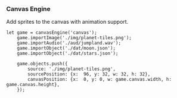 ### Canvas Engine

Add sprites to the canvas with animation support.

```
let game = canvasEngine('canvas');
	game.importImage('./img/planet-tiles.png');
	game.importAudio('./aud/jumpland.wav');
	game.importObject('./dat/moon.json');
	game.importObject('./dat/stars.json');

	game.objects.push({
		source: './img/planet-tiles.png',
		sourcePosition: {x:  96, y: 32, w: 32, h: 32},
		canvasPosition: {x:  0, y: 0, w: game.canvas.width, h: game.canvas.height},
	});
